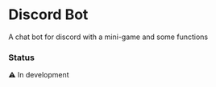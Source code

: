# Discord Bot
A chat bot for discord with a mini-game and some functions

### Status
⚠️ In development
